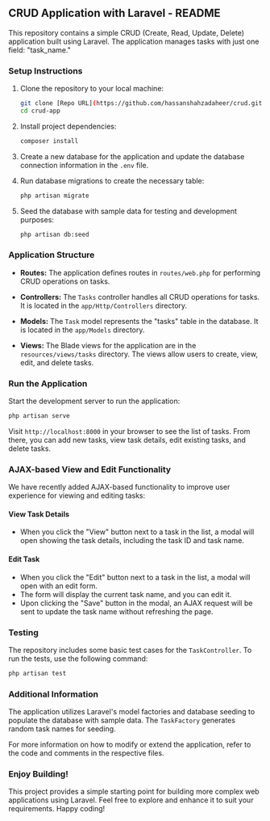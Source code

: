 ## CRUD Application with Laravel - README

This repository contains a simple CRUD (Create, Read, Update, Delete) application built using Laravel. The application manages tasks with just one field: "task_name."

### Setup Instructions

1. Clone the repository to your local machine:

   ```bash
   git clone [Repo URL](https://github.com/hassanshahzadaheer/crud.git)
   cd crud-app
   ```

2. Install project dependencies:

   ```bash
   composer install
   ```

3. Create a new database for the application and update the database connection information in the `.env` file.

4. Run database migrations to create the necessary table:

   ```bash
   php artisan migrate
   ```

5. Seed the database with sample data for testing and development purposes:

   ```bash
   php artisan db:seed
   ```

### Application Structure

- **Routes:** The application defines routes in `routes/web.php` for performing CRUD operations on tasks.

- **Controllers:** The `Tasks` controller handles all CRUD operations for tasks. It is located in the `app/Http/Controllers` directory.

- **Models:** The `Task` model represents the "tasks" table in the database. It is located in the `app/Models` directory.

- **Views:** The Blade views for the application are in the `resources/views/tasks` directory. The views allow users to create, view, edit, and delete tasks.

### Run the Application

Start the development server to run the application:

```bash
php artisan serve
```

Visit `http://localhost:8000` in your browser to see the list of tasks. From there, you can add new tasks, view task details, edit existing tasks, and delete tasks.

### AJAX-based View and Edit Functionality

We have recently added AJAX-based functionality to improve user experience for viewing and editing tasks:

#### View Task Details

- When you click the "View" button next to a task in the list, a modal will open showing the task details, including the task ID and task name.

#### Edit Task

- When you click the "Edit" button next to a task in the list, a modal will open with an edit form.
- The form will display the current task name, and you can edit it.
- Upon clicking the "Save" button in the modal, an AJAX request will be sent to update the task name without refreshing the page.

### Testing

The repository includes some basic test cases for the `TaskController`. To run the tests, use the following command:

```bash
php artisan test
```

### Additional Information

The application utilizes Laravel's model factories and database seeding to populate the database with sample data. The `TaskFactory` generates random task names for seeding.

For more information on how to modify or extend the application, refer to the code and comments in the respective files.

### Enjoy Building!

This project provides a simple starting point for building more complex web applications using Laravel. Feel free to explore and enhance it to suit your requirements. Happy coding!
